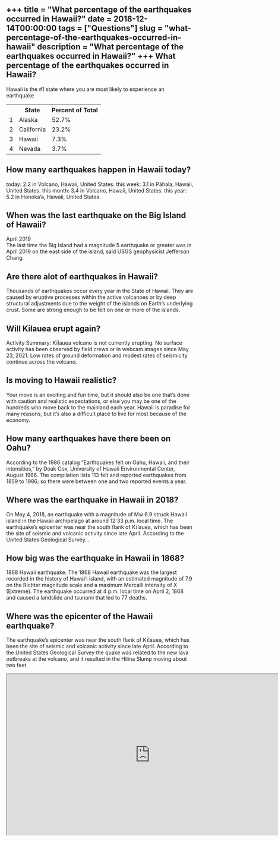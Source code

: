 +++
title = "What percentage of the earthquakes occurred in Hawaii?"
date = 2018-12-14T00:00:00
tags = ["Questions"]
slug = "what-percentage-of-the-earthquakes-occurred-in-hawaii"
description = "What percentage of the earthquakes occurred in Hawaii?"
+++
What percentage of the earthquakes occurred in Hawaii?
------------------------------------------------------

Hawaii is the #1 state where you are most likely to experience an earthquake

<table><tr><th></th><th>State</th><th>Percent of Total</th></tr><tr><td>1</td><td>Alaska</td><td>52.7%</td></tr><tr><td>2</td><td>California</td><td>23.2%</td></tr><tr><td>3</td><td>Hawaii</td><td>7.3%</td></tr><tr><td>4</td><td>Nevada</td><td>3.7%</td></tr></table>

How many earthquakes happen in Hawaii today?
--------------------------------------------

today: 2.2 in Volcano, Hawaii, United States. this week: 3.1 in Pāhala, Hawaii, United States. this month: 3.4 in Volcano, Hawaii, United States. this year: 5.2 in Honoka’a, Hawaii, United States.

When was the last earthquake on the Big Island of Hawaii?
---------------------------------------------------------

April 2019  
The last time the Big Island had a magnitude 5 earthquake or greater was in April 2019 on the east side of the island, said USGS geophysicist Jefferson Chang.

Are there alot of earthquakes in Hawaii?
----------------------------------------

Thousands of earthquakes occur every year in the State of Hawaii. They are caused by eruptive processes within the active volcanoes or by deep structural adjustments due to the weight of the islands on Earth’s underlying crust. Some are strong enough to be felt on one or more of the islands.

Will Kilauea erupt again?
-------------------------

Activity Summary: Kīlauea volcano is not currently erupting. No surface activity has been observed by field crews or in webcam images since May 23, 2021. Low rates of ground deformation and modest rates of seismicity continue across the volcano.

Is moving to Hawaii realistic?
------------------------------

Your move is an exciting and fun time, but it should also be one that’s done with caution and realistic expectations, or else you may be one of the hundreds who move back to the mainland each year. Hawaii is paradise for many reasons, but it’s also a difficult place to live for most because of the economy.

How many earthquakes have there been on Oahu?
---------------------------------------------

According to the 1986 catalog “Earthquakes felt on Oahu, Hawaii, and their intensities,” by Doak Cox, University of Hawaii Environmental Center, August 1986. The compilation lists 113 felt and reported earthquakes from 1859 to 1986; so there were between one and two reported events a year.

Where was the earthquake in Hawaii in 2018?
-------------------------------------------

On May 4, 2018, an earthquake with a magnitude of Mw 6.9 struck Hawaii island in the Hawaii archipelago at around 12:33 p.m. local time. The earthquake’s epicenter was near the south flank of Kīlauea, which has been the site of seismic and volcanic activity since late April. According to the United States Geological Survey…

How big was the earthquake in Hawaii in 1868?
---------------------------------------------

1868 Hawaii earthquake. The 1868 Hawaii earthquake was the largest recorded in the history of Hawaiʻi island, with an estimated magnitude of 7.9 on the Richter magnitude scale and a maximum Mercalli intensity of X (Extreme). The earthquake occurred at 4 p.m. local time on April 2, 1868 and caused a landslide and tsunami that led to 77 deaths.

Where was the epicenter of the Hawaii earthquake?
-------------------------------------------------

The earthquake’s epicenter was near the south flank of Kīlauea, which has been the site of seismic and volcanic activity since late April. According to the United States Geological Survey the quake was related to the new lava outbreaks at the volcano, and it resulted in the Hilina Slump moving about two feet.

<iframe allow="accelerometer; autoplay; clipboard-write; encrypted-media; gyroscope; picture-in-picture" allowfullscreen="" class="__youtube_prefs__  epyt-is-override  no-lazyload" data-no-lazy="1" data-origheight="433" data-origwidth="770" data-skipgform_ajax_framebjll="" height="433" id="_ytid_17570" loading="lazy" src="https://www.youtube.com/embed/XT3i0fE0mTA?enablejsapi=1&autoplay=0&cc_load_policy=0&cc_lang_pref=&iv_load_policy=1&loop=0&modestbranding=0&rel=1&fs=1&playsinline=0&autohide=2&theme=dark&color=red&controls=1&" title="YouTube player" width="770"></iframe>